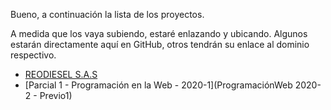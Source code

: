 Bueno, a continuación la lista de los proyectos. 

A medida que los vaya subiendo, estaré enlazando y ubicando. Algunos estarán directamente aquí en GitHub, otros tendrán su enlace al dominio respectivo.

- [REODIESEL S.A.S](https://www.reodiesel.com)
- [Parcial 1 - Programación en la Web - 2020-1](ProgramaciónWeb 2020-2 - Previo1)
